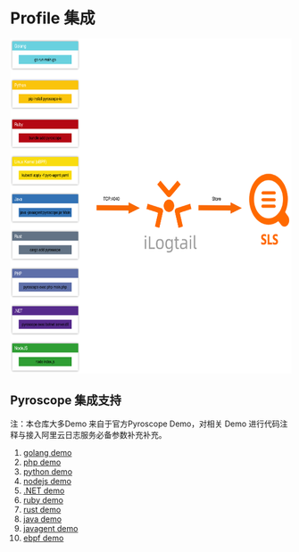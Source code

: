 # Profile 集成

<img src="images/channels.png" alt="Supported Channels" width="600" height="600" align="bottom" />


## Pyroscope 集成支持

注：本仓库大多Demo 来自于官方Pyroscope Demo，对相关 Demo 进行代码注释与接入阿里云日志服务必备参数补充补充。

1. [golang demo](pyroscope/golang/README.md)
2. [php demo](pyroscope/php/README.md)
3. [python demo](pyroscope/python/README.md)
4. [nodejs demo](pyroscope/nodejs/README.md)
5. [.NET demo](pyroscope/dotnet/README.md)
6. [ruby demo](pyroscope/ruby/README.md)
7. [rust demo](pyroscope/rust/README.md)
8. [java demo](pyroscope/java/README.md)
9. [javagent demo](pyroscope/javaagent/README.md)
10. [ebpf demo](pyroscope/ebpf/README.md)
